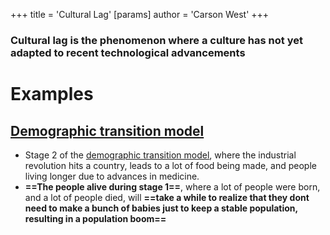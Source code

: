 +++
 title = 'Cultural Lag'
[params]
	author = 'Carson West'
+++
### Cultural lag is the phenomenon where a culture has not yet adapted to recent technological advancements
# Examples
## [Demographic transition model](./../demographic-transition-model/)
- Stage 2 of the [demographic transition model](./../demographic-transition-model/), where the industrial revolution hits a country, leads to a lot of food being made, and people living longer due to advances in medicine.
- **==The people alive during stage 1==**, where a lot of people were born, and a lot of people died, will **==take a while to realize that they dont need to make a bunch of babies just to keep a stable population, resulting in a population boom==**
